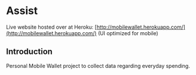 # Assist

Live website hosted over at Heroku: [http://mobilewallet.herokuapp.com/](http://mobilewallet.herokuapp.com/) (UI optimized for mobile)

## Introduction

Personal Mobile Wallet project to collect data regarding everyday spending.

<!--
## Poject Milestones

1. Create a constant connection from the server to the client for data transfer.
2. Continously stream data from server to client
3. Plot data according to the tweet's geo location

## Learning Objectives

1. Learn about various JS frameworks.
2. Experience writing JS for the back end.
3. Experiment with an "always-open" connection vs the traditional request-response cycle.
4. Generate a custom algorithim that will determine trending topics for the session.

## Future areas of exploration

1. Database
2. Further filter information
3. Get more tweets!
4. Analytics

## References -->
